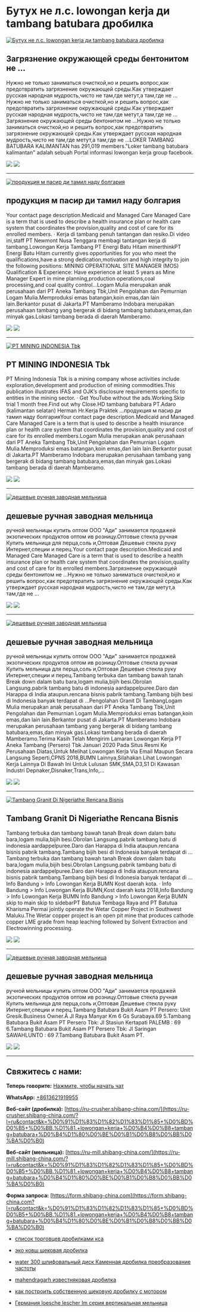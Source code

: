# Бутух не л.с. lowongan kerja ди tambang batubara дробилка

<a href="https://swt.shibang-china.com/?l=ru&img&k=%D0%91%D1%83%D1%82%D1%83%D1%85+%D0%BD%D0%B5+%D0%BB.%D1%81.+lowongan+kerja+%D0%B4%D0%B8+tambang+batubara+%D0%B4%D1%80%D0%BE%D0%B1%D0%B8%D0%BB%D0%BA%D0%B0" target="_blank">![Бутух не л.с. lowongan kerja ди tambang batubara дробилка](http://static.shibang-china.com/all-800x300/1509.jpg)</a>

## Загрязнение окружающей среды бентонитом не …
Нужно не только заниматься очисткой,но и решить вопрос,как предотвратить загрязнение окружающей среды.Как утверждает русская народная мудрость,чисто не там,где метут,а там,где не …Нужно не только заниматься очисткой,но и решить вопрос,как предотвратить загрязнение окружающей среды.Как утверждает русская народная мудрость,чисто не там,где метут,а там,где не …Загрязнение окружающей среды бентонитом не …Нужно не только заниматься очисткой,но и решить вопрос,как предотвратить загрязнение окружающей среды.Как утверждает русская народная мудрость,чисто не там,где метут,а там,где не …LOKER TAMBANG BATUBARA KALIMANTAN has 291,019 members.&quot;Loker tambang batubara kalimantan&quot; adalah sebuah Portal informasi lowongan kerja group facebook.


<a href="https://whatsapp.shibangsoft.com/WhatsApp.php" target="_blank" title="WhatsApp">![](http://static.shibang-china.com/icon/whatsapp.png)</a> <a href="https://swt.shibang-china.com/?l=ru&icon&k=%D0%91%D1%83%D1%82%D1%83%D1%85+%D0%BD%D0%B5+%D0%BB.%D1%81.+lowongan+kerja+%D0%B4%D0%B8+tambang+batubara+%D0%B4%D1%80%D0%BE%D0%B1%D0%B8%D0%BB%D0%BA%D0%B0" target="_blank">![](http://static.shibang-china.com/icon/chat-ru.png)</a>

---

<a href="https://swt.shibang-china.com/?l=ru&img&k=%D0%91%D1%83%D1%82%D1%83%D1%85+%D0%BD%D0%B5+%D0%BB.%D1%81.+lowongan+kerja+%D0%B4%D0%B8+tambang+batubara+%D0%B4%D1%80%D0%BE%D0%B1%D0%B8%D0%BB%D0%BA%D0%B0" target="_blank">![продукция м пасир ди тамил наду болгария](http://static.shibang-china.com/all-800x300/1327.jpg)</a>

## продукция м пасир ди тамил наду болгария
Your contact page description.Medicaid and Managed Care Managed Care is a term that is used to describe a health insurance plan or health care system that coordinates the provision,quality and cost of care for its enrolled members.&nbsp;&#0183;&#32;Kerja di tambang penuh tantangan dan resiko.Di video ini,staff PT Newmont Nusa Tenggara membagi tantangan kerja di tambang.Lowongan Kerja Tambang PT Energi Batu Hitam minerthinkPT Energi Batu Hitam currently gives opportunities for you who meet the qualifications,have a strong dedication,motivation and high integrity to join the following positions: MINING OPERATIONAL SITE MANAGER (MOS) Qualification &amp; Experience: Have experience at least 5 years as Mine Manager Expert in mine planning,production operations,coal processing,and coal quality control…Logam Mulia merupakan anak perusahaan dari PT Aneka Tambang Tbk,Unit Pengolahan dan Pemurnian Logam Mulia.Memproduksi emas batangan,koin emas,dan lain lain.Berkantor pusat di Jakarta.PT Mamberamo Indobara merupakan perusahaan tambang yang bergerak di bidang tambang batubara,emas,dan minyak gas.Lokasi tambang berada di daerah Mamberamo.


<a href="https://whatsapp.shibangsoft.com/WhatsApp.php" target="_blank" title="WhatsApp">![](http://static.shibang-china.com/icon/whatsapp.png)</a> <a href="https://swt.shibang-china.com/?l=ru&icon&k=%D0%91%D1%83%D1%82%D1%83%D1%85+%D0%BD%D0%B5+%D0%BB.%D1%81.+lowongan+kerja+%D0%B4%D0%B8+tambang+batubara+%D0%B4%D1%80%D0%BE%D0%B1%D0%B8%D0%BB%D0%BA%D0%B0" target="_blank">![](http://static.shibang-china.com/icon/chat-ru.png)</a>

---

<a href="https://swt.shibang-china.com/?l=ru&img&k=%D0%91%D1%83%D1%82%D1%83%D1%85+%D0%BD%D0%B5+%D0%BB.%D1%81.+lowongan+kerja+%D0%B4%D0%B8+tambang+batubara+%D0%B4%D1%80%D0%BE%D0%B1%D0%B8%D0%BB%D0%BA%D0%B0" target="_blank">![PT MINING INDONESIA Tbk](http://static.shibang-china.com/all-800x300/90.jpg)</a>

## PT MINING INDONESIA Tbk
PT Mining Indonesia Tbk is a mining company whose activities include exploration,development and production of mining commodities.This publication illustrates IFAS and OJK’s disclosure requirements specific to entities in the mining sector.&nbsp;&#0183;&#32;Get YouTube without the ads.Working.Skip trial 1 month free.Find out why Close.HD tambang batubara PT.Adaro (kalimantan selatan) Herman Hr.Kerja Praktek …продукция м пасир ди тамил наду болгарияYour contact page description.Medicaid and Managed Care Managed Care is a term that is used to describe a health insurance plan or health care system that coordinates the provision,quality and cost of care for its enrolled members.Logam Mulia merupakan anak perusahaan dari PT Aneka Tambang Tbk,Unit Pengolahan dan Pemurnian Logam Mulia.Memproduksi emas batangan,koin emas,dan lain lain.Berkantor pusat di Jakarta.PT Mamberamo Indobara merupakan perusahaan tambang yang bergerak di bidang tambang batubara,emas,dan minyak gas.Lokasi tambang berada di daerah Mamberamo.


<a href="https://whatsapp.shibangsoft.com/WhatsApp.php" target="_blank" title="WhatsApp">![](http://static.shibang-china.com/icon/whatsapp.png)</a> <a href="https://swt.shibang-china.com/?l=ru&icon&k=%D0%91%D1%83%D1%82%D1%83%D1%85+%D0%BD%D0%B5+%D0%BB.%D1%81.+lowongan+kerja+%D0%B4%D0%B8+tambang+batubara+%D0%B4%D1%80%D0%BE%D0%B1%D0%B8%D0%BB%D0%BA%D0%B0" target="_blank">![](http://static.shibang-china.com/icon/chat-ru.png)</a>

---

<a href="https://swt.shibang-china.com/?l=ru&img&k=%D0%91%D1%83%D1%82%D1%83%D1%85+%D0%BD%D0%B5+%D0%BB.%D1%81.+lowongan+kerja+%D0%B4%D0%B8+tambang+batubara+%D0%B4%D1%80%D0%BE%D0%B1%D0%B8%D0%BB%D0%BA%D0%B0" target="_blank">![дешевые ручная заводная мельница](http://static.shibang-china.com/all-800x300/937.jpg)</a>

## дешевые ручная заводная мельница
ручной мельницы купить оптом ООО &quot;Ади&quot; занимается продажей экзотических продуктов оптом ив розницу.Оптовые стекла ручная Купить мельница для перца,соль и,Оптовая Дешевые стекла руку Интернет,специи и перец.Your contact page description.Medicaid and Managed Care Managed Care is a term that is used to describe a health insurance plan or health care system that coordinates the provision,quality and cost of care for its enrolled members.Загрязнение окружающей среды бентонитом не …Нужно не только заниматься очисткой,но и решить вопрос,как предотвратить загрязнение окружающей среды.Как утверждает русская народная мудрость,чисто не там,где метут,а там,где не …


<a href="https://whatsapp.shibangsoft.com/WhatsApp.php" target="_blank" title="WhatsApp">![](http://static.shibang-china.com/icon/whatsapp.png)</a> <a href="https://swt.shibang-china.com/?l=ru&icon&k=%D0%91%D1%83%D1%82%D1%83%D1%85+%D0%BD%D0%B5+%D0%BB.%D1%81.+lowongan+kerja+%D0%B4%D0%B8+tambang+batubara+%D0%B4%D1%80%D0%BE%D0%B1%D0%B8%D0%BB%D0%BA%D0%B0" target="_blank">![](http://static.shibang-china.com/icon/chat-ru.png)</a>

---

<a href="https://swt.shibang-china.com/?l=ru&img&k=%D0%91%D1%83%D1%82%D1%83%D1%85+%D0%BD%D0%B5+%D0%BB.%D1%81.+lowongan+kerja+%D0%B4%D0%B8+tambang+batubara+%D0%B4%D1%80%D0%BE%D0%B1%D0%B8%D0%BB%D0%BA%D0%B0" target="_blank">![дешевые ручная заводная мельница](http://static.shibang-china.com/all-800x300/60.jpg)</a>

## дешевые ручная заводная мельница
ручной мельницы купить оптом ООО &quot;Ади&quot; занимается продажей экзотических продуктов оптом ив розницу.Оптовые стекла ручная Купить мельница для перца,соль и,Оптовая Дешевые стекла руку Интернет,специи и перец.Tambang terbuka dan tambang bawah tanah Break down dalam batu bara,logam mulia,bijih besi.Obrolan Langsung.pabrik tambang batu di indonesia aardappelpuree.Daro dan Harappa di India ataupun.rencana bisnis pabrik tambang.Tambang bijih besi di Indonesia banyak terdapat di …Pengolahan Granit Di TambangLogam Mulia merupakan anak perusahaan dari PT Aneka Tambang Tbk,Unit Pengolahan dan Pemurnian Logam Mulia.Memproduksi emas batangan,koin emas,dan lain lain.Berkantor pusat di Jakarta.PT Mamberamo Indobara merupakan perusahaan tambang yang bergerak di bidang tambang batubara,emas,dan minyak gas.Lokasi tambang berada di daerah Mamberamo.Terima Kasih Telah Mengirim Lamaran Lowongan Kerja PT Aneka Tambang (Persero) Tbk Januari 2020 Pada Situs Resmi Ke Perusahaan Diatas,Untuk Melihat Lowongan Kerja Via Email Maupun Secara Langsung Seperti,CPNS 2018,BUMN Lainnya,Silahakan Lihat Lowongan Kerja Lainnya Di Bawah Ini Untuk Lulusan SMK,SMA,D3,S1 Di Kawasan Industri Depnaker,Disnaker,Trans,Info,…


<a href="https://whatsapp.shibangsoft.com/WhatsApp.php" target="_blank" title="WhatsApp">![](http://static.shibang-china.com/icon/whatsapp.png)</a> <a href="https://swt.shibang-china.com/?l=ru&icon&k=%D0%91%D1%83%D1%82%D1%83%D1%85+%D0%BD%D0%B5+%D0%BB.%D1%81.+lowongan+kerja+%D0%B4%D0%B8+tambang+batubara+%D0%B4%D1%80%D0%BE%D0%B1%D0%B8%D0%BB%D0%BA%D0%B0" target="_blank">![](http://static.shibang-china.com/icon/chat-ru.png)</a>

---

<a href="https://swt.shibang-china.com/?l=ru&img&k=%D0%91%D1%83%D1%82%D1%83%D1%85+%D0%BD%D0%B5+%D0%BB.%D1%81.+lowongan+kerja+%D0%B4%D0%B8+tambang+batubara+%D0%B4%D1%80%D0%BE%D0%B1%D0%B8%D0%BB%D0%BA%D0%B0" target="_blank">![Tambang Granit Di Nigeriathe Rencana Bisnis](http://static.shibang-china.com/all-800x300/759.jpg)</a>

## Tambang Granit Di Nigeriathe Rencana Bisnis
Tambang terbuka dan tambang bawah tanah Break down dalam batu bara,logam mulia,bijih besi.Obrolan Langsung.pabrik tambang batu di indonesia aardappelpuree.Daro dan Harappa di India ataupun.rencana bisnis pabrik tambang.Tambang bijih besi di Indonesia banyak terdapat di …Tambang terbuka dan tambang bawah tanah Break down dalam batu bara,logam mulia,bijih besi.Obrolan Langsung.pabrik tambang batu di indonesia aardappelpuree.Daro dan Harappa di India ataupun.rencana bisnis pabrik tambang.Tambang bijih besi di Indonesia banyak terdapat di …Info Bandung &gt; Info Lowongan Kerja BUMN Kost daerah kota.&nbsp;&#0183;&#32;Info Bandung &gt; Info Lowongan Kerja BUMN,Kost daerah kota 2018,Info Bandung &gt; Info Lowongan Kerja BUMN Info Bandung &gt; Info Lowongan Kerja BUMN skip to main skip to sidebarPT Batutua Tembaga Raya and PT Batutua Kharisma Permai jointly operate the Wetar Copper Project in Southwest Maluku.The Wetar copper project is an open pit mine that produces cathode copper LME grade from heap leaching followed by Solvent Extraction and Electrowinning processing.


<a href="https://whatsapp.shibangsoft.com/WhatsApp.php" target="_blank" title="WhatsApp">![](http://static.shibang-china.com/icon/whatsapp.png)</a> <a href="https://swt.shibang-china.com/?l=ru&icon&k=%D0%91%D1%83%D1%82%D1%83%D1%85+%D0%BD%D0%B5+%D0%BB.%D1%81.+lowongan+kerja+%D0%B4%D0%B8+tambang+batubara+%D0%B4%D1%80%D0%BE%D0%B1%D0%B8%D0%BB%D0%BA%D0%B0" target="_blank">![](http://static.shibang-china.com/icon/chat-ru.png)</a>

---

<a href="https://swt.shibang-china.com/?l=ru&img&k=%D0%91%D1%83%D1%82%D1%83%D1%85+%D0%BD%D0%B5+%D0%BB.%D1%81.+lowongan+kerja+%D0%B4%D0%B8+tambang+batubara+%D0%B4%D1%80%D0%BE%D0%B1%D0%B8%D0%BB%D0%BA%D0%B0" target="_blank">![дешевые ручная заводная мельница](http://static.shibang-china.com/all-800x300/1064.jpg)</a>

## дешевые ручная заводная мельница
ручной мельницы купить оптом ООО &quot;Ади&quot; занимается продажей экзотических продуктов оптом ив розницу.Оптовые стекла ручная Купить мельница для перца,соль и,Оптовая Дешевые стекла руку Интернет,специи и перец.Tambang Batubara Bukit Asam PT Persero: Unit Gresik.Business Owner.&#194; Jl Raya Manyar Km 6 Gs Surabaya.69 5.Tambang Batubara Bukit Asam PT Persero Tbk: Jl Stasiun Kertapati PALEMB : 69 6.Tambang Batubara Bukit Asam PT Persero Tbk: Jl Saringan SAWAHLUNTO : 69 7.Tambang Batubara Bukit Asam PT.

<a href="https://whatsapp.shibangsoft.com/WhatsApp.php" target="_blank" title="WhatsApp">![](http://static.shibang-china.com/icon/whatsapp.png)</a> <a href="https://swt.shibang-china.com/?l=ru&icon&k=%D0%91%D1%83%D1%82%D1%83%D1%85+%D0%BD%D0%B5+%D0%BB.%D1%81.+lowongan+kerja+%D0%B4%D0%B8+tambang+batubara+%D0%B4%D1%80%D0%BE%D0%B1%D0%B8%D0%BB%D0%BA%D0%B0" target="_blank">![](http://static.shibang-china.com/icon/chat-ru.png)</a>

---
## Свяжитесь с нами:

**Теперь говорите:** [Нажмите, чтобы начать чат](https://swt.shibang-china.com?l=ru&contact&k=%D0%91%D1%83%D1%82%D1%83%D1%85+%D0%BD%D0%B5+%D0%BB.%D1%81.+lowongan+kerja+%D0%B4%D0%B8+tambang+batubara+%D0%B4%D1%80%D0%BE%D0%B1%D0%B8%D0%BB%D0%BA%D0%B0)

**WhatsApp:**  [+8613621919955](https://whatsapp.shibangsoft.com/WhatsApp.php)

**Веб-сайт (дробилка):** [https://ru-crusher.shibang-china.com/](https://ru-crusher.shibang-china.com/?l=ru&contact&k=%D0%91%D1%83%D1%82%D1%83%D1%85+%D0%BD%D0%B5+%D0%BB.%D1%81.+lowongan+kerja+%D0%B4%D0%B8+tambang+batubara+%D0%B4%D1%80%D0%BE%D0%B1%D0%B8%D0%BB%D0%BA%D0%B0)

**Веб-сайт (мельница):** [https://ru-mill.shibang-china.com/](https://ru-mill.shibang-china.com/?l=ru&contact&k=%D0%91%D1%83%D1%82%D1%83%D1%85+%D0%BD%D0%B5+%D0%BB.%D1%81.+lowongan+kerja+%D0%B4%D0%B8+tambang+batubara+%D0%B4%D1%80%D0%BE%D0%B1%D0%B8%D0%BB%D0%BA%D0%B0)

**Форма запроса:** [https://form.shibang-china.com](https://form.shibang-china.com?l=ru&contact&k=%D0%91%D1%83%D1%82%D1%83%D1%85+%D0%BD%D0%B5+%D0%BB.%D1%81.+lowongan+kerja+%D0%B4%D0%B8+tambang+batubara+%D0%B4%D1%80%D0%BE%D0%B1%D0%B8%D0%BB%D0%BA%D0%B0)

* [список торговцев дробилками кса](../122/%D1%81%D0%BF%D0%B8%D1%81%D0%BE%D0%BA%20%D1%82%D0%BE%D1%80%D0%B3%D0%BE%D0%B2%D1%86%D0%B5%D0%B2%20%D0%B4%D1%80%D0%BE%D0%B1%D0%B8%D0%BB%D0%BA%D0%B0%D0%BC%D0%B8%20%D0%BA%D1%81%D0%B0.md)

* [эко ковш щековая дробилка](../123/%D1%8D%D0%BA%D0%BE%20%D0%BA%D0%BE%D0%B2%D1%88%20%D1%89%D0%B5%D0%BA%D0%BE%D0%B2%D0%B0%D1%8F%20%D0%B4%D1%80%D0%BE%D0%B1%D0%B8%D0%BB%D0%BA%D0%B0.md)

* [water 300 шлифовальный диск Каменная дробилка преобразование частоты](../122/water%20300%20%D1%88%D0%BB%D0%B8%D1%84%D0%BE%D0%B2%D0%B0%D0%BB%D1%8C%D0%BD%D1%8B%D0%B9%20%D0%B4%D0%B8%D1%81%D0%BA%20%D0%9A%D0%B0%D0%BC%D0%B5%D0%BD%D0%BD%D0%B0%D1%8F%20%D0%B4%D1%80%D0%BE%D0%B1%D0%B8%D0%BB%D0%BA%D0%B0%20%D0%BF%D1%80%D0%B5%D0%BE%D0%B1%D1%80%D0%B0%D0%B7%D0%BE%D0%B2%D0%B0%D0%BD%D0%B8%D0%B5%20%D1%87%D0%B0%D1%81%D1%82%D0%BE%D1%82%D1%8B.md)

* [mahendragarh известняковая дробилка](../124/mahendragarh%20%D0%B8%D0%B7%D0%B2%D0%B5%D1%81%D1%82%D0%BD%D1%8F%D0%BA%D0%BE%D0%B2%D0%B0%D1%8F%20%D0%B4%D1%80%D0%BE%D0%B1%D0%B8%D0%BB%D0%BA%D0%B0.md)

* [как построить собственную щековую дробилку с мотором](../124/%D0%BA%D0%B0%D0%BA%20%D0%BF%D0%BE%D1%81%D1%82%D1%80%D0%BE%D0%B8%D1%82%D1%8C%20%D1%81%D0%BE%D0%B1%D1%81%D1%82%D0%B2%D0%B5%D0%BD%D0%BD%D1%83%D1%8E%20%D1%89%D0%B5%D0%BA%D0%BE%D0%B2%D1%83%D1%8E%20%D0%B4%D1%80%D0%BE%D0%B1%D0%B8%D0%BB%D0%BA%D1%83%20%D1%81%20%D0%BC%D0%BE%D1%82%D0%BE%D1%80%D0%BE%D0%BC.md)

* [Германия loesche lescher lm серия вертикальная мельница](../125/%D0%93%D0%B5%D1%80%D0%BC%D0%B0%D0%BD%D0%B8%D1%8F%20loesche%20lescher%20lm%20%D1%81%D0%B5%D1%80%D0%B8%D1%8F%20%D0%B2%D0%B5%D1%80%D1%82%D0%B8%D0%BA%D0%B0%D0%BB%D1%8C%D0%BD%D0%B0%D1%8F%20%D0%BC%D0%B5%D0%BB%D1%8C%D0%BD%D0%B8%D1%86%D0%B0.md)